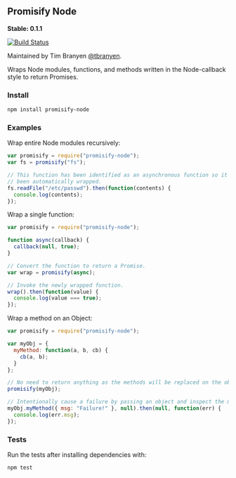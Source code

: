 Promisify Node
--------------

**Stable: 0.1.1** 

[![Build
Status](https://travis-ci.org/tbranyen/promisify-node.png?branch=master)](https://travis-ci.org/tbranyen/promisify-node)

Maintained by Tim Branyen [@tbranyen](http://twitter.com/tbranyen).

Wraps Node modules, functions, and methods written in the Node-callback style
to return Promises.

### Install ###

``` bash
npm install promisify-node
```

### Examples ###

Wrap entire Node modules recursively:

``` javascript
var promisify = require("promisify-node");
var fs = promisify("fs");

// This function has been identified as an asynchronous function so it has
// been automatically wrapped.
fs.readFile("/etc/passwd").then(function(contents) {
  console.log(contents);
});
```

Wrap a single function:

``` javascript
var promisify = require("promisify-node");

function async(callback) {
  callback(null, true);
}

// Convert the function to return a Promise.
var wrap = promisify(async);

// Invoke the newly wrapped function.
wrap().then(function(value) {
  console.log(value === true);
});
```

Wrap a method on an Object:

``` javascript
var promisify = require("promisify-node");

var myObj = {
  myMethod: function(a, b, cb) {
    cb(a, b);
  }
};

// No need to return anything as the methods will be replaced on the object.
promisify(myObj);

// Intentionally cause a failure by passing an object and inspect the message.
myObj.myMethod({ msg: "Failure!" }, null).then(null, function(err) {
  console.log(err.msg);
});
```

### Tests ###

Run the tests after installing dependencies with:

``` bash
npm test
```

